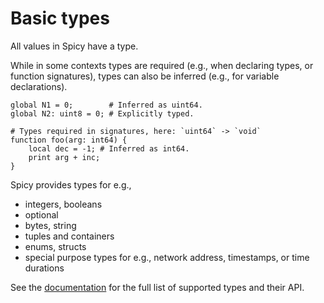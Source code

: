 # Basic types

All values in Spicy have a type.

While in some contexts types are required (e.g., when declaring types, or
function signatures), types can also be inferred (e.g., for variable
declarations).

```spicy
global N1 = 0;        # Inferred as uint64.
global N2: uint8 = 0; # Explicitly typed.

# Types required in signatures, here: `uint64` -> `void`
function foo(arg: int64) {
    local dec = -1; # Inferred as int64.
    print arg + inc;
}
```

Spicy provides types for e.g.,

- integers, booleans
- optional
- bytes, string
- tuples and containers
- enums, structs
- special purpose types for e.g., network address, timestamps, or time durations

See the
[documentation](https://docs.zeek.org/projects/spicy/en/latest/programming/language/types.html)
for the full list of supported types and their API.
